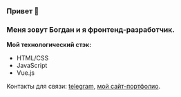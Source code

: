 ### Привет 👋
### Меня зовут Богдан и я фронтенд-разработчик.

**Мой технологический стэк:**
* HTML/CSS
* JavaScript
* Vue.js

Контакты для связи: [telegram](https://t.me/julfy_bs), [мой сайт-портфолио](https://julfy-bs.github.io/portfolio__project/).
<!--
**julfy-bs/julfy-bs** is a ✨ _special_ ✨ repository because its `README.md` (this file) appears on your GitHub profile.

Here are some ideas to get you started:

- 🔭 I’m currently working on ...
- 🌱 I’m currently learning ...
- 👯 I’m looking to collaborate on ...
- 🤔 I’m looking for help with ...
- 💬 Ask me about ...
- 📫 How to reach me: ...
- 😄 Pronouns: ...
- ⚡ Fun fact: ...
-->
